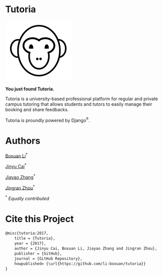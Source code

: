 # Tutoria

![Hola the Monkey](./favicon/hola.png)

**You just found Tutoria.**

Tutoria is a university-based professional platform for regular and private
campus tutoring that allows students and tutors to easily manage their
booking and share feedbacks.

Tutoria is proundly powered by Django<sup>®</sup>.

# Authors

[Boxuan Li](https://li-boxuan.github.io/)<sup>*</sup>

[Jinyu Cai](https://www.linkedin.com/in/金雨-蔡-170b75108)<sup>*</sup>

[Jiayao Zhang](https://i.cs.hku.hk/~jyzhang/)<sup>*</sup>

[Jingran Zhou](https://jrchow.github.io/)<sup>*</sup>

<sup>*</sup> *Equally contributed*

# Cite this Project

    @misc{tutoria:2017,
        title = {Tutoria},
        year = {2017},
        author = {Jinyu Cai, Boxuan Li, Jiayao Zhang and Jingran Zhou},
        publisher = {GitHub},
        journal = {GitHub Repository},
        howpublished= {\url{https://github.com/li-boxuan/tutoria}}
    }

